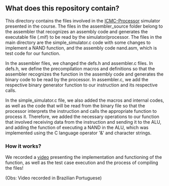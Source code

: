 ## What does this repository contain?

This directory contains the files involved in the [ICMC-Processor][ICMC-Processor] simulator presented in the course. The files in the assembler_source folder belong to the assembler that recognizes an assembly code and generates the executable file (.mif) to be read by the simulator/processor. The files in the main directory are the simple_simulator.c code with some changes to implement a NAND function, and the assembly code nand.asm, which is test code for our function.

In the assembler files, we changed the defs.h and assembler.c files. In defs.h, we define the precompilation macros and definitions so that the assembler recognizes the function in the assembly code and generates the binary code to be read by the processor. In assembler.c, we add the respective binary generator function to our instruction and its respective calls.

In the simple_simulator.c file, we also added the macros and internal codes, as well as the code that will be read from the binary file so that the processor interprets the instruction and calls the appropriate function to process it. Therefore, we added the necessary operations to our function that involved receiving data from the instruction and sending it to the ALU, and adding the function of executing a NAND in the ALU, which was implemented using the C language operator '&' and character strings.


### How it works?
We recorded a [video][video] presenting the implementation and functioning of the function, as well as the test case execution and the process of compiling the files! 

(Obs: Video recorded in Brazilian Portuguese)

[https://github.com/simoesusp/Processor-ICMC/tree/master/Install_Packages]: https://github.com/simoesusp/Processor-ICMC/tree/master/Install_Packages "simulator"

[ICMC-Processor]: https://github.com/simoesusp/Processor-ICMC "ICMC-Processor"
[video]: https://drive.google.com/file/d/1ORQKMYAB4Q88BPHukgZQn1Gf38nmtbKs/view?usp=sharing "video"
